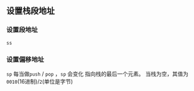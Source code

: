 ##  设置栈段地址
###   设置段地址
`ss`


###   设置偏移地址
`sp` 
每当做`push` / `pop` ，`sp` 会变化
指向栈的最后一个元素。
当栈为空，其值为`0010`(16进制)/`2`(单位是字节) 
